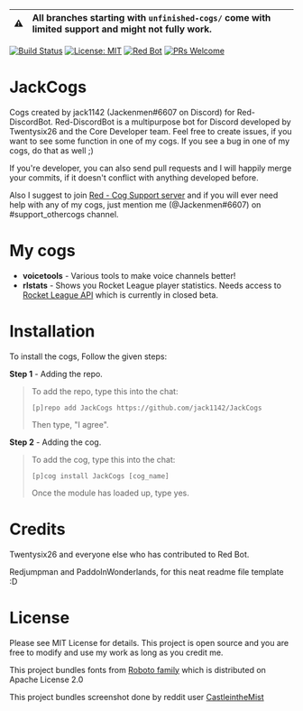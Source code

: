 :warning: | All branches starting with `unfinished-cogs/` come with limited support and might not fully work.
---: | :---

[![Build Status](https://travis-ci.com/jack1142/JackCogs.svg?branch=wip/cleaning-code-v3)](https://travis-ci.com/jack1142/JackCogs/branches)
[![License: MIT](https://img.shields.io/badge/License-MIT-yellow.svg)](https://opensource.org/licenses/MIT)
[![Red Bot](https://img.shields.io/badge/Discord-Red%20Bot-red.svg)](https://github.com/Twentysix26/Red-DiscordBot)
[![PRs Welcome](https://img.shields.io/badge/PRs-welcome-brightgreen.svg?style=flat-square)](http://makeapullrequest.com)

# JackCogs
Cogs created by jack1142 (Jackenmen#6607 on Discord) for Red-DiscordBot. Red-DiscordBot is a multipurpose bot for Discord developed by Twentysix26 and the Core Developer team. Feel free to create issues, if you want to see some function in one of my cogs. If you see a bug in one of my cogs, do that as well ;)

If you're developer, you can also send pull requests and I will happily merge your commits, if it doesn't conflict with anything developed before.

Also I suggest to join [Red - Cog Support server](https://discord.gg/GET4DVk) and if you will ever need help with any of my cogs, just mention me (@Jackenmen#6607) on #support_othercogs channel.

# My cogs
  * **voicetools** - Various tools to make voice channels better!
  * **rlstats** - Shows you Rocket League player statistics. Needs access to [Rocket League API](https://support.rocketleague.com/hc/en-us/articles/115000159374-API-Requests) which is currently in closed beta.

# Installation
To install the cogs, Follow the given steps:

**Step 1** - Adding the repo.
> To add the repo, type this into the chat:
> 
> ``[p]repo add JackCogs https://github.com/jack1142/JackCogs``
> 
> Then type, "I agree".

**Step 2** - Adding the cog.
> To add the cog, type this into the chat:
> 
> ``[p]cog install JackCogs [cog_name]``
> 
> Once the module has loaded up, type yes.

# Credits
Twentysix26 and everyone else who has contributed to Red Bot.

Redjumpman and PaddoInWonderlands, for this neat readme file template :D

# License
Please see MIT License for details. This project is open source and you are free to modify and use my work as long as you credit me.

This project bundles fonts from [Roboto family](https://fonts.google.com/specimen/Roboto) which is distributed on Apache License 2.0

This project bundles screenshot done by reddit user [CastleintheMist](https://www.reddit.com/user/CastleintheMist/)
